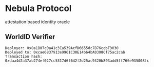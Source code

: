 # Nebula Protocol

attestation based identity oracle

## WorldID Verifier

```
Deployer: 0x0a1B07c0a41c3Ea539AcfD6655dc7B76ccbF3030
Deployed to: 0xcae6837913e9961C30E14b64bA0308Cf75ac2cab
Transaction hash: 0xdaa4d2a37ab274ef027cc5317d6f642f2d25ac9320b893add5ff766e935008fc
```
